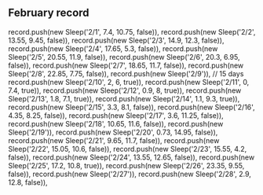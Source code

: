 ## February record

record.push(new Sleep('2/1', 7.4, 10.75, false)),
record.push(new Sleep('2/2', 13.55, 9.45, false)),
record.push(new Sleep('2/3', 14.9, 12.3, false)),
record.push(new Sleep('2/4', 17.65, 5.3, false)),
record.push(new Sleep('2/5', 20.55, 11.9, false)),
record.push(new Sleep('2/6', 20.3, 6.95, false)),
record.push(new Sleep('2/7', 18.65, 11.7, false)),
record.push(new Sleep('2/8', 22.85, 7.75, false)),
record.push(new Sleep('2/9')), // 15 days
record.push(new Sleep('2/10', 2, 6, true)),
record.push(new Sleep('2/11', 0, 7.4, true)),
record.push(new Sleep('2/12', 0.9, 8, true)),
record.push(new Sleep('2/13', 1.8, 7.1, true)),
record.push(new Sleep('2/14', 1.1, 9.3, true)),
record.push(new Sleep('2/15', 3.3, 8.1, false)),
record.push(new Sleep('2/16', 4.35, 8.25, false)),
record.push(new Sleep('2/17', 3.6, 11.25, false)),
record.push(new Sleep('2/18', 10.65, 11.6, false)),
record.push(new Sleep('2/19')),
record.push(new Sleep('2/20', 0.73, 14.95, false)),
record.push(new Sleep('2/21', 9.65, 11.7, false)),
record.push(new Sleep('2/22', 15.05, 10.6, false)),
record.push(new Sleep('2/23', 15.55, 4.2, false)),
record.push(new Sleep('2/24', 13.55, 12.65, false)),
record.push(new Sleep('2/25', 17.2, 10.8, true)),
record.push(new Sleep('2/26', 23.35, 9.55, false)),
record.push(new Sleep('2/27')),
record.push(new Sleep('2/28', 2.9, 12.8, false)),